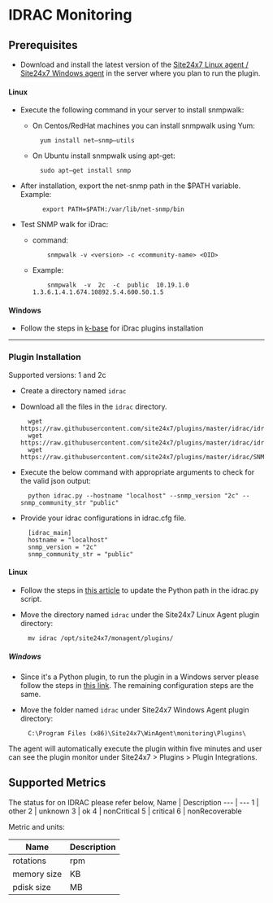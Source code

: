 # IDRAC Monitoring
                                                                                              
## Prerequisites

- Download and install the latest version of the [Site24x7 Linux agent / Site24x7 Windows agent](https://www.site24x7.com/app/client#/admin/inventory/add-monitor) in the server where you plan to run the plugin.

#### Linux 

- Execute the following command in your server to install snmpwalk: 

	- On Centos/RedHat machines you can install snmpwalk using Yum:
 
  			yum install net–snmp–utils

  	- On Ubuntu install snmpwalk using apt-get:
  
  			sudo apt–get install snmp
  
- After installation, export the net-snmp path in the $PATH variable. Example:

  			export PATH=$PATH:/var/lib/net-snmp/bin

- Test SNMP walk for iDrac:
  
  - command:

  			snmpwalk -v <version> -c <community-name> <OID>
  - Example:
  
  			snmpwalk  -v  2c  -c  public  10.19.1.0  1.3.6.1.4.1.674.10892.5.4.600.50.1.5
		
#### Windows

- Follow the steps in [k-base](https://support.site24x7.com/portal/en/kb/articles/idrac-monitoring-for-windows) for iDrac plugins installation

---

### Plugin Installation  

Supported versions: 1 and 2c

- Create a directory named `idrac`
      
- Download all the files in the `idrac` directory.

		wget https://raw.githubusercontent.com/site24x7/plugins/master/idrac/idrac.py
		wget https://raw.githubusercontent.com/site24x7/plugins/master/idrac/idrac.cfg
		wget https://raw.githubusercontent.com/site24x7/plugins/master/idrac/SNMPUtil.py
  

- Execute the below command with appropriate arguments to check for the valid json output:

		python idrac.py --hostname "localhost" --snmp_version "2c" --snmp_community_str "public"

- Provide your idrac configurations in idrac.cfg file.

		[idrac_main]
		hostname = "localhost"
		snmp_version = "2c" 
		snmp_community_str = "public"
		
#### Linux

- Follow the steps in [this article](https://support.site24x7.com/portal/en/kb/articles/updating-python-path-in-a-plugin-script-for-linux-servers) to update the Python path in the idrac.py script.

- Move the directory named `idrac` under the Site24x7 Linux Agent plugin directory: 

		mv idrac /opt/site24x7/monagent/plugins/
		
##### Windows 

- Since it's a Python plugin, to run the plugin in a Windows server please follow the steps in [this link](https://support.site24x7.com/portal/en/kb/articles/run-python-plugin-scripts-in-windows-servers). The remaining configuration steps are the same.

- Move the folder named `idrac` under Site24x7 Windows Agent plugin directory: 

		C:\Program Files (x86)\Site24x7\WinAgent\monitoring\Plugins\
		
The agent will automatically execute the plugin within five minutes and user can see the plugin monitor under Site24x7 > Plugins > Plugin Integrations.

## Supported Metrics

The status for on IDRAC please refer below,
Name	| 	Description
---	|   	---
1 	|	 other
2 	|	 unknown
3 	|	 ok
4 	|	 nonCritical
5 	|	 critical
6 	|	 nonRecoverable

Metric and units:

Name		| 	Description
---		|   	---
rotations	|	rpm
memory	size	|	KB
pdisk size	|	MB
